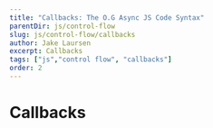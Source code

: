 ```yaml
---
title: "Callbacks: The O.G Async JS Code Syntax"
parentDir: js/control-flow
slug: js/control-flow/callbacks
author: Jake Laursen
excerpt: Callbacks 
tags: ["js","control flow", "callbacks"]
order: 2
---
```


# Callbacks